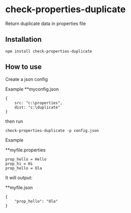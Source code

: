 # check-properties-duplicate
Return duplicate data in properties file

## Installation

`npm install check-properties-duplicate`

## How to use

Create a json config

Example
**myconfig.json
```
{
    src: "c:\properties",
    dist: "c:\duplicate"
}
```

then run

`check-properties-duplicate -p config.json`


Example

**myfile.properties
```
prop_hello = Hello
prop_hi = Hi
prop_hello = Ola

```

It will output:

**myfile.json
```
{
    "prop_hello": "Ola"
}

```
